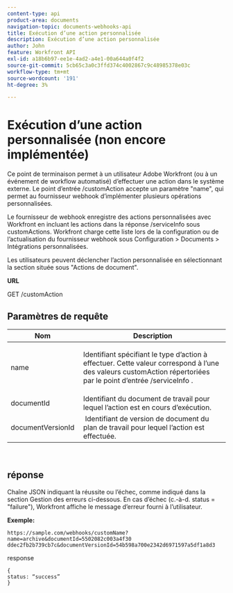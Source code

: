```yaml
---
content-type: api
product-area: documents
navigation-topic: documents-webhooks-api
title: Exécution d’une action personnalisée
description: Exécution d’une action personnalisée
author: John
feature: Workfront API
exl-id: a18b6b97-ee1e-4ad2-a4e1-00a644a0f4f2
source-git-commit: 5cb65c3a0c3ffd374c4002867c9c48985378e03c
workflow-type: tm+mt
source-wordcount: '191'
ht-degree: 3%

---
```



# Exécution d’une action personnalisée (non encore implémentée)

Ce point de terminaison permet à un utilisateur Adobe Workfront (ou à un événement de workflow automatisé) d’effectuer une action dans le système externe. Le point d’entrée /customAction accepte un paramètre &quot;name&quot;, qui permet au fournisseur webhook d’implémenter plusieurs opérations personnalisées.

Le fournisseur de webhook enregistre des actions personnalisées avec Workfront en incluant les actions dans la réponse /serviceInfo sous customActions. Workfront charge cette liste lors de la configuration ou de l’actualisation du fournisseur webhook sous Configuration > Documents > Intégrations personnalisées.

Les utilisateurs peuvent déclencher l’action personnalisée en sélectionnant la section située sous &quot;Actions de document&quot;.

**URL**

GET /customAction

## Paramètres de requête

<table style="table-layout:auto"> 
 <col> 
 <col> 
 <thead> 
  <tr> 
   <th>Nom </th> 
   <th>Description</th> 
  </tr> 
 </thead> 
 <tbody> 
  <tr> 
   <td> <p>name</p> </td> 
   <td> <p>Identifiant spécifiant le type d’action à effectuer. Cette valeur correspond à l’une des valeurs customAction répertoriées par le point d’entrée /serviceInfo .</p> </td> 
  </tr> 
  <tr> 
   <td>documentId </td> 
   <td>Identifiant du document de travail pour lequel l’action est en cours d’exécution.</td> 
  </tr> 
  <tr> 
   <td>documentVersionId </td> 
   <td> Identifiant de version de document du plan de travail pour lequel l’action est effectuée.</td> 
  </tr> 
 </tbody> 
</table>

 

## réponse

Chaîne JSON indiquant la réussite ou l’échec, comme indiqué dans la section Gestion des erreurs ci-dessous. En cas d’échec (c.-à-d. status = &quot;failure&quot;), Workfront affiche le message d’erreur fourni à l’utilisateur.

**Exemple:**

```
https://sample.com/webhooks/customName?name=archive&documentId=5502082c003a4f30 ddec2fb2b739cb7c&documentVersionId=54b598a700e2342d6971597a5df1a8d3
```

response

```
{
status: “success”
}
```
